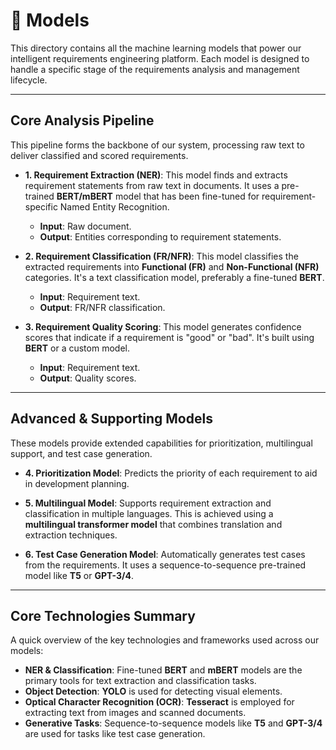 # 🤖 Models

This directory contains all the machine learning models that power our intelligent requirements engineering platform. Each model is designed to handle a specific stage of the requirements analysis and management lifecycle.

---

## Core Analysis Pipeline

This pipeline forms the backbone of our system, processing raw text to deliver classified and scored requirements.

* **1. Requirement Extraction (NER)**: This model finds and extracts requirement statements from raw text in documents. It uses a pre-trained **BERT/mBERT** model that has been fine-tuned for requirement-specific Named Entity Recognition.
    * **Input**: Raw document.
    * **Output**: Entities corresponding to requirement statements.

* **2. Requirement Classification (FR/NFR)**: This model classifies the extracted requirements into **Functional (FR)** and **Non-Functional (NFR)** categories. It's a text classification model, preferably a fine-tuned **BERT**.
    * **Input**: Requirement text.
    * **Output**: FR/NFR classification.

* **3. Requirement Quality Scoring**: This model generates confidence scores that indicate if a requirement is "good" or "bad". It's built using **BERT** or a custom model.
    * **Input**: Requirement text.
    * **Output**: Quality scores.

---

## Advanced & Supporting Models

These models provide extended capabilities for prioritization, multilingual support, and test case generation.

* **4. Prioritization Model**: Predicts the priority of each requirement to aid in development planning.

* **5. Multilingual Model**: Supports requirement extraction and classification in multiple languages. This is achieved using a **multilingual transformer model** that combines translation and extraction techniques.

* **6. Test Case Generation Model**: Automatically generates test cases from the requirements. It uses a sequence-to-sequence pre-trained model like **T5** or **GPT-3/4**.

---

## Core Technologies Summary

A quick overview of the key technologies and frameworks used across our models:

* **NER & Classification**: Fine-tuned **BERT** and **mBERT** models are the primary tools for text extraction and classification tasks.
* **Object Detection**: **YOLO** is used for detecting visual elements.
* **Optical Character Recognition (OCR)**: **Tesseract** is employed for extracting text from images and scanned documents.
* **Generative Tasks**: Sequence-to-sequence models like **T5** and **GPT-3/4** are used for tasks like test case generation.
